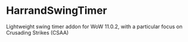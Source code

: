 # HarrandSwingTimer
Lightweight swing timer addon for WoW 11.0.2, with a particular focus on Crusading Strikes (CSAA)
